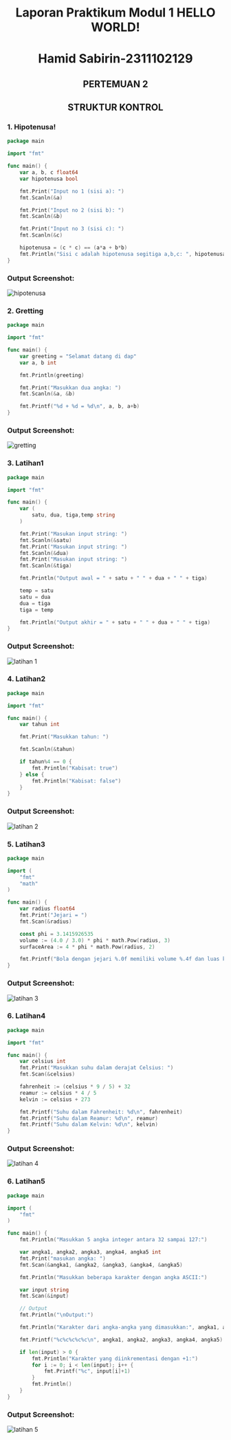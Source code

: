 # <h1 align="center">Laporan Praktikum Modul 1 HELLO WORLD!</h1>


<h1 align="center">Hamid Sabirin-2311102129</h1>

<h2 align="center">PERTEMUAN 2</h2>
<h2 align="center">STRUKTUR KONTROL</h2>


### 1. Hipotenusa!

```go
package main

import "fmt"

func main() {
	var a, b, c float64
	var hipotenusa bool

	fmt.Print("Input no 1 (sisi a): ")
	fmt.Scanln(&a)

	fmt.Print("Input no 2 (sisi b): ")
	fmt.Scanln(&b)

	fmt.Print("Input no 3 (sisi c): ")
	fmt.Scanln(&c)

	hipotenusa = (c * c) == (a*a + b*b)
	fmt.Println("Sisi c adalah hipotenusa segitiga a,b,c: ", hipotenusa)
}
```

### Output Screenshot:
![hipotenusa](assets/hipotenusa.png)


### 2. Gretting

```go
package main

import "fmt"

func main() {
	var greeting = "Selamat datang di dap"
	var a, b int

	fmt.Println(greeting)

	fmt.Print("Masukkan dua angka: ")
	fmt.Scanln(&a, &b)

	fmt.Printf("%d + %d = %d\n", a, b, a+b)
}

```

### Output Screenshot:

![gretting](assets/latihan_main.png)


### 3. Latihan1 

```go
package main

import "fmt"

func main() {
	var (
		satu, dua, tiga,temp string
	)

	fmt.Print("Masukan input string: ")
	fmt.Scanln(&satu)
	fmt.Print("Masukan input string: ")
	fmt.Scanln(&dua)
	fmt.Print("Masukan input string: ")
	fmt.Scanln(&tiga)

	fmt.Println("Output awal = " + satu + " " + dua + " " + tiga)

	temp = satu
	satu = dua
	dua = tiga
	tiga = temp

	fmt.Println("Output akhir = " + satu + " " + dua + " " + tiga)
}
```

### Output Screenshot:

![latihan 1](assets/latihan1.png)

### 4. Latihan2

```go
package main

import "fmt"

func main() {
	var tahun int

	fmt.Print("Masukkan tahun: ")

	fmt.Scanln(&tahun)

	if tahun%4 == 0 {
		fmt.Println("Kabisat: true")
	} else {
		fmt.Println("Kabisat: false")
	}
}

```

### Output Screenshot:

![latihan 2](assets/latihan2.png)

### 5. Latihan3

```go
package main

import (
	"fmt"
	"math"
)

func main() {
	var radius float64
	fmt.Print("Jejari = ")
	fmt.Scan(&radius)

	const phi = 3.1415926535
	volume := (4.0 / 3.0) * phi * math.Pow(radius, 3)
	surfaceArea := 4 * phi * math.Pow(radius, 2)

	fmt.Printf("Bola dengan jejari %.0f memiliki volume %.4f dan luas kulit %.4f\n", radius, volume, surfaceArea)
}
```

### Output Screenshot:

![latihan 3](assets/latihan3.png)

### 6. Latihan4

```go
package main

import "fmt"

func main() {
	var celsius int
	fmt.Print("Masukkan suhu dalam derajat Celsius: ")
	fmt.Scan(&celsius)

	fahrenheit := (celsius * 9 / 5) + 32
	reamur := celsius * 4 / 5
	kelvin := celsius + 273

	fmt.Printf("Suhu dalam Fahrenheit: %d\n", fahrenheit)
	fmt.Printf("Suhu dalam Reamur: %d\n", reamur)
	fmt.Printf("Suhu dalam Kelvin: %d\n", kelvin)
}
```

### Output Screenshot:

![latihan 4](assets/latihan4.png)

### 6. Latihan5

```go
package main

import (
	"fmt"
)

func main() {
	fmt.Println("Masukkan 5 angka integer antara 32 sampai 127:")

	var angka1, angka2, angka3, angka4, angka5 int
	fmt.Print("masukan angka: ")
	fmt.Scan(&angka1, &angka2, &angka3, &angka4, &angka5)

	fmt.Println("Masukkan beberapa karakter dengan angka ASCII:")

	var input string
	fmt.Scan(&input)

	// Output
	fmt.Println("\nOutput:")

	fmt.Println("Karakter dari angka-angka yang dimasukkan:", angka1, angka2, angka3, angka4, angka5)

	fmt.Printf("%c%c%c%c%c\n", angka1, angka2, angka3, angka4, angka5)

	if len(input) > 0 {
		fmt.Println("Karakter yang diinkrementasi dengan +1:")
		for i := 0; i < len(input); i++ {
			fmt.Printf("%c", input[i]+1)
		}
		fmt.Println()
	}
}
```

### Output Screenshot:

![latihan 5](assets/latihan5.png)
